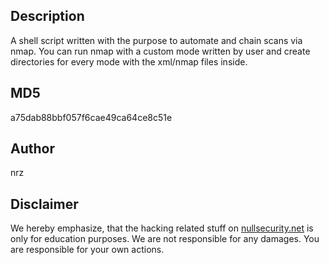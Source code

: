 Description
-----------
A shell script written with the purpose to automate and chain scans via nmap.
You can run nmap with a custom mode written by user and create directories for
every mode with the xml/nmap files inside.

MD5
---
a75dab88bbf057f6cae49ca64ce8c51e

Author
------
nrz

Disclaimer
----------
We hereby emphasize, that the hacking related stuff on
[nullsecurity.net](http://nullsecurity.net) is only for education purposes.
We are not responsible for any damages. You are responsible for your own
actions.
